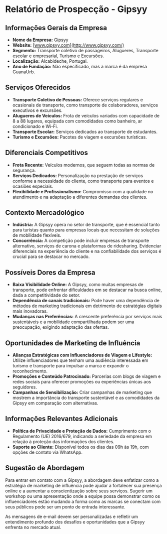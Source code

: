 # Relatório de Prospecção - Gipsyy

## Informações Gerais da Empresa
- **Nome da Empresa:** Gipsyy
- **Website:** [www.gipsyy.com](http://www.gipsyy.com/)
- **Segmento:** Transporte coletivo de passageiros, Alugueres, Transporte escolar e empresarial, Turismo e Excursões.
- **Localização:** Alcabideche, Portugal.
- **Ano de Fundação:** Não especificado, mas a marca é da empresa GuanaUrb.

## Serviços Oferecidos
- **Transporte Coletivo de Pessoas:** Oferece serviços regulares e ocasionais de transporte, como transporte de colaboradores, serviços executivos e excursões.
- **Alugueres de Veículos:** Frota de veículos variados com capacidade de 8 a 88 lugares, equipada com comodidades como banheiro, ar condicionado e Wi-Fi.
- **Transporte Escolar:** Serviços dedicados ao transporte de estudantes.
- **Turismo e Excursões:** Pacotes de viagem e excursões turísticas.

## Diferenciais Competitivos
- **Frota Recente:** Veículos modernos, que seguem todas as normas de segurança.
- **Serviços Dedicados:** Personalização na prestação de serviços conforme a necessidade do cliente, como transporte para eventos e ocasiões especiais.
- **Flexibilidade e Profissionalismo:** Compromisso com a qualidade no atendimento e na adaptação a diferentes demandas dos clientes.

## Contexto Mercadológico
- **Indústria:** A Gipsyy opera no setor de transporte, que é essencial tanto para turistas quanto para empresas locais que necessitam de soluções de mobilidade flexíveis.
- **Concorrência:** A competição pode incluir empresas de transporte alternativo, serviços de carona e plataformas de ridesharing. Evidenciar diferenciais na experiência do cliente e na confiabilidade dos serviços é crucial para se destacar no mercado.

## Possíveis Dores da Empresa
- **Baixa Visibilidade Online:** A Gipsyy, como muitas empresas de transporte, pode enfrentar dificuldades em se destacar na busca online, dada a competitividade do setor.
- **Dependência de canais tradicionais:** Pode haver uma dependência de métodos de marketing tradicionais em detrimento de estratégias digitais mais inovadoras.
- **Mudanças nas Preferências:** A crescente preferência por serviços mais sustentáveis e a mobilidade compartilhada podem ser uma preocupação, exigindo adaptação das ofertas.

## Oportunidades de Marketing de Influência
- **Alianças Estratégicas com Influenciadores de Viagem e Lifestyle:** Utilize influenciadores que tenham uma audiência interessada em turismo e transporte para impulsar a marca e expandir o reconhecimento.
- **Promoções e Conteúdo Patrocinado:** Parcerias com blogs de viagem e redes sociais para oferecer promoções ou experiências únicas aos seguidores.
- **Campanhas de Sensibilização:** Criar campanhas de marketing que mostrem a importância do transporte sustentável e as comodidades da Gipsyy em comparação com alternativas.

## Informações Relevantes Adicionais
- **Política de Privacidade e Proteção de Dados:** Cumprimento com o Regulamento (UE) 2016/679, indicando a seriedade da empresa em relação à proteção das informações dos clientes.
- **Suporte ao Cliente:** Disponível todos os dias das 09h às 19h, com opções de contato via WhatsApp.

## Sugestão de Abordagem
Para entrar em contato com a Gipsyy, a abordagem deve enfatizar como a estratégia de marketing de influência pode ajudar a fortalecer sua presença online e a aumentar a conscientização sobre seus serviços. Sugerir um workshop ou uma apresentação onde a equipe possa demonstrar como os influenciadores estão mudando a forma como as marcas se conectam com seus públicos pode ser um ponto de entrada interessante.

As mensagens de e-mail devem ser personalizadas e refletir um entendimento profundo dos desafios e oportunidades que a Gipsyy enfrenta no mercado atual.